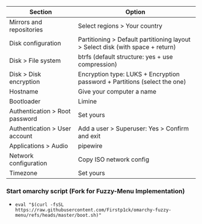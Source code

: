 | Section | Option |
| --- | --- |
| Mirrors and repositories | Select regions > Your country |
| Disk configuration | Partitioning > Default partitioning layout > Select disk (with space + return) |
| Disk > File system | btrfs (default structure: yes + use compression) |
| Disk > Disk encryption | Encryption type: LUKS + Encryption password + Partitions (select the one) |
| Hostname | Give your computer a name |
| Bootloader | Limine |
| Authentication > Root password | Set yours |
| Authentication > User account | Add a user > Superuser: Yes > Confirm and exit |
| Applications > Audio | pipewire |
| Network configuration | Copy ISO network config |
| Timezone | Set yours |

### Start omarchy script (Fork for Fuzzy-Menu Implementation)
- `eval "$(curl -fsSL https://raw.githubusercontent.com/Firstp1ck/omarchy-fuzzy-menu/refs/heads/master/boot.sh)"`